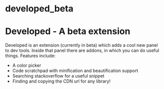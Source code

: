 # developed_beta
# Developed - A beta extension

Developed is an extension (currently in beta) which adds a cool new panel to dev tools. Inside that panel there are addons, in which you can do useful things. Features include:

- A color picker
- Code scratchpad with minification and beautification support
- Searching stackoverflow for a useful snippet
- Finding and copying the CDN url for any library!
